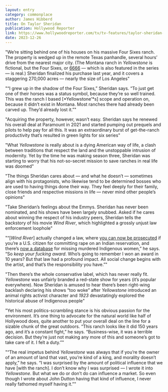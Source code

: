 ```yaml
---
layout: entry
category: commonplace
author: James Hibberd
title: On Taylor Sheridan
publication: Hollywood Reporter
link: https://www.hollywoodreporter.com/tv/tv-features/taylor-sheridan-yellowstone-interview-1235519261/
date: 2023-12-26
---
```


"We’re sitting behind one of his houses on his massive Four Sixes ranch. The property is wedged up in the remote Texas panhandle, several hours’ drive from the nearest major city. (The Montana ranch in *Yellowstone* is fictional, but the Four Sixes, or [6666](https://www.hollywoodreporter.com/t/6666/) — which is also featured in the series — is real.) Sheridan finalized his purchase last year, and it covers a staggering 270,000 acres — nearly the size of Los Angeles"

"“I grew up in the shadow of the Four Sixes,” Sheridan says. “To just get one of their horses was a status symbol, because they’re so well trained. This was the ranch I based [*Yellowstone’*s] scope and operation on, because it didn’t exist in Montana. Most ranches there had already been carved up. They’d already lost it.”"

"Acquiring the property, however, wasn’t easy. Sheridan says he renewed his overall deal at Paramount in 2021 and started pumping out prequels and pilots to help pay for all this. It was an extraordinary burst of get-the-ranch productivity that’s resulted in green lights for six series"

"What *Yellowstone* is really about is a dying American way of life, a clash between traditions that respect the land and the unstoppable intrusion of modernity. Yet by the time he was making season three, Sheridan was starting to worry that his not-so-secret mission to save ranches in real life was doomed"

"The things Sheridan cares about — and what he doesn’t — sometimes align with his protagonists, who likewise tend to be determined bosses who are used to having things done their way. They feel deeply for their family, close friends and respective missions in life — never mind other people’s opinions"

"Take Sheridan’s feelings about the Emmys. Sheridan has never been nominated, and his shows have been largely snubbed. Asked if he cares about winning the respect of his industry peers, Sheridan tells the backstory of his movie *Wind River*, which highlighted a grossly unjust law enforcement loophole"

"“[*Wind River*] actually changed a law, where [you can now be prosecuted](https://www.kosu.org/local-news/2022-03-17/indigenous-communities-celebrate-reauthorization-of-the-violence-against-women-act) if you’re a U.S. citizen for committing rape on an Indian reservation, and there’s [now a database](https://michiganadvance.com/blog/federal-gov-launches-first-ever-database-for-missing-and-murdered-indigenous-people/) for missing murdered Indigenous women,” he says. “So *keep your fucking award*. Who’s going to remember I won an award in 10 years? But that law had a profound impact. All social change begins with the artist, and that’s the responsibility you have.”"

"Then there’s the whole conservative label, which has never really fit. *Yellowstone* was unfairly branded a red-state show for years (it’s popular everywhere). Now Sheridan is amused to hear there’s been right-wing backlash declaring his shows “too woke” after *Yellowstone* introduced an animal rights activist character and *1923* devastatingly explored the historical abuse of Indigenous people"

"Yet his most politics-scrambling stance is his obvious passion for the environment. It’s one thing to advocate for the natural world like half of Hollywood does, quite another to put your overall deal on the line for a sizable chunk of the great outdoors. “This ranch looks like it did 150 years ago, and it’s a constant fight,” he says. “Business-wise, it was a terrible decision. But they’re just not making any more of this and someone’s got to take care of it. I felt a duty.”"

"“The real impetus behind *Yellowstone* was always that if you’re the owner of an amount of land that vast, you’re kind of a king, and morality doesn’t apply,” he says. “I was surprised by the amount of political influence that we have [with the ranch]. I don’t know why I was surprised — I wrote it into *Yellowstone*. But what we do or don’t do can influence a market. So even though I wrote about John Dutton having that kind of influence, I never really fathomed myself having it.”"
